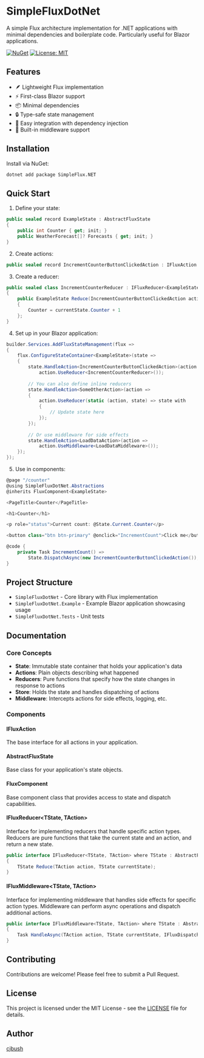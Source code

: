 # SimpleFluxDotNet

A simple Flux architecture implementation for .NET applications with minimal dependencies and boilerplate code. Particularly useful for Blazor applications.

[![NuGet](https://img.shields.io/nuget/v/SimpleFlux.NET.svg)](https://www.nuget.org/packages/SimpleFlux.NET/)
[![License: MIT](https://img.shields.io/badge/License-MIT-yellow.svg)](https://opensource.org/licenses/MIT)

## Features

- 🪶 Lightweight Flux implementation
- ⚡ First-class Blazor support
- 📦 Minimal dependencies
- 🔒 Type-safe state management
- 💉 Easy integration with dependency injection
- 🔌 Built-in middleware support

## Installation

Install via NuGet:

```bash
dotnet add package SimpleFlux.NET
```

## Quick Start

1. Define your state:

```csharp
public sealed record ExampleState : AbstractFluxState
{
    public int Counter { get; init; }
    public WeatherForecast[]? Forecasts { get; init; }
}
```

2. Create actions:

```csharp
public sealed record IncrementCounterButtonClickedAction : IFluxAction { }
```

3. Create a reducer:

```csharp
public sealed class IncrementCounterReducer : IFluxReducer<ExampleState, IncrementCounterButtonClickedAction>
{
    public ExampleState Reduce(IncrementCounterButtonClickedAction action, ExampleState currentState) => currentState with
    {
        Counter = currentState.Counter + 1
    };
}
```

4. Set up in your Blazor application:

```csharp
builder.Services.AddFluxStateManagement(flux =>
{
    flux.ConfigureStateContainer<ExampleState>(state =>
    {
        state.HandleAction<IncrementCounterButtonClickedAction>(action => 
            action.UseReducer<IncrementCounterReducer>());
        
        // You can also define inline reducers
        state.HandleAction<SomeOtherAction>(action =>
        {
            action.UseReducer(static (action, state) => state with
            {
                // Update state here
            });
        });
        
        // Or use middleware for side effects
        state.HandleAction<LoadDataAction>(action => 
            action.UseMiddleware<LoadDataMiddleware>());
    });
});
```

5. Use in components:

```csharp
@page "/counter"
@using SimpleFluxDotNet.Abstractions
@inherits FluxComponent<ExampleState>

<PageTitle>Counter</PageTitle>

<h1>Counter</h1>

<p role="status">Current count: @State.Current.Counter</p>

<button class="btn btn-primary" @onclick="IncrementCount">Click me</button>

@code {
    private Task IncrementCount() =>
        State.DispatchAsync(new IncrementCounterButtonClickedAction());
}
```

## Project Structure

- `SimpleFluxDotNet` - Core library with Flux implementation
- `SimpleFluxDotNet.Example` - Example Blazor application showcasing usage
- `SimpleFluxDotNet.Tests` - Unit tests

## Documentation

### Core Concepts

- **State**: Immutable state container that holds your application's data
- **Actions**: Plain objects describing what happened
- **Reducers**: Pure functions that specify how the state changes in response to actions
- **Store**: Holds the state and handles dispatching of actions
- **Middleware**: Intercepts actions for side effects, logging, etc.

### Components

#### IFluxAction
The base interface for all actions in your application.

#### AbstractFluxState
Base class for your application's state objects.

#### FluxComponent
Base component class that provides access to state and dispatch capabilities.

#### IFluxReducer<TState, TAction>
Interface for implementing reducers that handle specific action types. Reducers are pure functions that take the current state and an action, and return a new state.

```csharp
public interface IFluxReducer<TState, TAction> where TState : AbstractFluxState where TAction : IFluxAction
{
    TState Reduce(TAction action, TState currentState);
}
```

#### IFluxMiddleware<TState, TAction>
Interface for implementing middleware that handles side effects for specific action types. Middleware can perform async operations and dispatch additional actions.

```csharp
public interface IFluxMiddleware<TState, TAction> where TState : AbstractFluxState where TAction : IFluxAction
{
    Task HandleAsync(TAction action, TState currentState, IFluxDispatcher dispatcher);
}
```

## Contributing

Contributions are welcome! Please feel free to submit a Pull Request.

## License

This project is licensed under the MIT License - see the [LICENSE](LICENSE) file for details.

## Author

[cjbush](https://github.com/cjbush)
